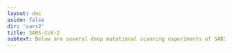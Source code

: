 ```yaml
---
layout: doc
aside: false
dir: 'sars2'
title: SARS-CoV-2
subtext: Below are several deep mutational scanning experiments of SARS-CoV-2 Spike. The following experiments were performed using a lentiviral psuedotyping platform.
---
```


<BlogIndex :currentDirectory="$frontmatter.dir" />
